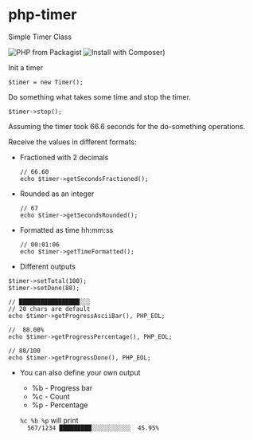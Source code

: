# php-timer
Simple Timer Class

![PHP from Packagist](https://img.shields.io/packagist/php-v/markuszeller/php-timer/v1.1.1.svg)
![Install with Composer)](https://img.shields.io/badge/composer-markuszeller%2Fphp--time-blue.svg)

Init a timer

    $timer = new Timer();
    
Do something what takes some time and stop the timer.
    
    $timer->stop();
    
Assuming the timer took 66.6 seconds for the do-something operations.

Receive the values in different formats:
    
- Fractioned with 2 decimals

      // 66.60
      echo $timer->getSecondsFractioned();
    
- Rounded as an integer

      // 67
      echo $timer->getSecondsRounded();  
    
- Formatted as time hh:mm:ss

      // 00:01:06
      echo $timer->getTimeFormatted();

- Different outputs

```
$timer->setTotal(100);
$timer->setDone(88);

// █████████████████░░░
// 20 chars are default
echo $timer->getProgressAsciiBar(), PHP_EOL;

//  88.00%
echo $timer->getProgressPercentage(), PHP_EOL;

// 88/100
echo $timer->getProgressDone(), PHP_EOL;
```

- You can also define your own output
  - %b - Progress bar
  - %c - Count
  - %p - Percentage
  
  `%c %b %p` will print  
  `  567/1234 █████████░░░░░░░░░░░  45.95%`

